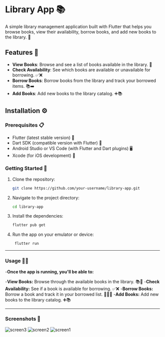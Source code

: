 # Library App 📚

A simple library management application built with Flutter that helps you browse books, view their availability, borrow books, and add new books to the library. 🏫

## Features 🌟

- **View Books**: Browse and see a list of books available in the library. 📖
- **Check Availability**: See which books are available or unavailable for borrowing. ✅❌
- **Borrow Books**: Borrow books from the library and track your borrowed items. 📚➡️
- **Add Books**: Add new books to the library catalog. ➕📚

## Installation ⚙️

### Prerequisites 📋

- Flutter (latest stable version) 🌈
- Dart SDK (compatible version with Flutter) 🦄
- Android Studio or VS Code (with Flutter and Dart plugins) 🖥️
- Xcode (for iOS development) 🍏

### Getting Started 🚀

1. Clone the repository:
   ```bash
   git clone https://github.com/your-username/library-app.git

2. Navigate to the project directory:
   ```bash
   cd library-app

3. Install the dependencies:
   ```bash
   flutter pub get

4. Run the app on your emulator or device: 
    ```bash
     flutter run

---  

### Usage 🧑‍💻

-**Once the app is running, you'll be able to:**

   -**View Books:** Browse through the available books in the library. 📚👀
   -**Check Availability:** See if a book is available for borrowing. ✅❌
   -**Borrow Books:** Borrow a book and track it in your borrowed list. 🏃‍♂️📖
   -**Add Books:** Add new books to the library catalog. ➕📚

---
### Screenshots 📸


![screen3](https://github.com/user-attachments/assets/f83b7817-5dc5-4331-b526-22fac509eac1)
![screen2](https://github.com/user-attachments/assets/083510af-277f-4368-9531-55530a05860f)
![screen1](https://github.com/user-attachments/assets/990e56e6-3657-401a-8ff1-9753e06216b7)

